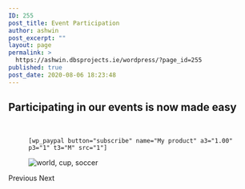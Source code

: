 ```yaml
---
ID: 255
post_title: Event Participation
author: ashwin
post_excerpt: ""
layout: page
permalink: >
  https://ashwin.dbsprojects.ie/wordpress/?page_id=255
published: true
post_date: 2020-08-06 18:23:48
---
```

<h2>Participating in our events is now made easy</h2>
&nbsp;
<figure>
<pre><code>[wp_paypal button="subscribe" name="My product" a3="1.00" p3="1" t3="M" src="1"]</code></pre>
</figure>
<figure></figure>
<figure><img src="https://ashwin.dbsprojects.ie/wordpress/wp-content/uploads/2020/08/world-cup-soccer-41953.jpg" alt="world, cup, soccer" /></figure>
<figure></figure>
<figure></figure>
Previous
Next
<a role="button">

</a>
